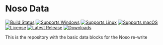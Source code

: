 # Noso Data

[![Build Status](https://github.com/Noso-Project/NosoData/workflows/build-test/badge.svg?branch=main)](https://github.com/Noso-Project/NosoData/actions)
[![Supports Windows](https://img.shields.io/badge/support-Windows-blue?logo=Windows)](https://github.com/Noso-Project/NosoData/releases/latest)
[![Supports Linux](https://img.shields.io/badge/support-Linux-yellow?logo=Linux)](https://github.com/Noso-Project/NosoData/releases/latest)
[![Supports macOS](https://img.shields.io/badge/support-macOS-black?logo=macOS)](https://github.com/Noso-Project/NosoData/releases/latest)
[![License](https://img.shields.io/github/license/Noso-Project/NosoData)](https://github.com/Noso-Project/NosoData/blob/master/LICENSE)
[![Latest Release](https://img.shields.io/github/v/release/Noso-Project/NosoData?label=latest%20release)](https://github.com/gcarreno/lazJSONRPCData/releases/latest)
[![Downloads](https://img.shields.io/github/downloads/Noso-Project/NosoData/total)](https://github.com/gcarreno/lazJSONRPCData/releases)

This is the repository with the basic data blocks for the Noso re-write